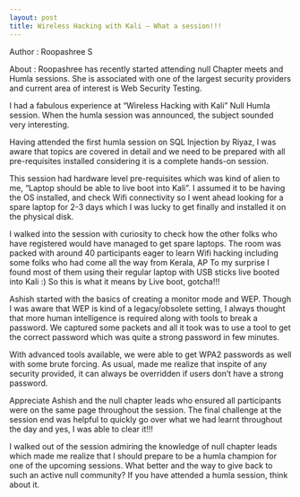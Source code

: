 ```yaml
---
layout: post
title: Wireless Hacking with Kali – What a session!!!
---
```


Author : Roopashree S

About : Roopashree has recently started attending null Chapter meets and Humla sessions. She is associated with one of the largest security providers and current area of interest is Web Security Testing.

I had a fabulous experience at “Wireless Hacking with Kali” Null Humla session. When the humla session was announced, the subject sounded very interesting.

<!--more-->

Having attended the first humla session on SQL Injection by Riyaz, I was aware that topics are covered in detail and we need to be prepared with all pre-requisites installed considering it is a complete hands-on session.

This session had hardware level pre-requisites which was kind of alien to me, “Laptop should be able to live boot into Kali”. I assumed it to be having the OS installed, and check Wifi connectivity so I went ahead looking for a spare laptop for 2-3 days which I was lucky to get finally and installed it on the physical disk.

I walked into the session with curiosity to check how the other folks who have registered would have managed to get spare laptops. The room was packed with around 40 participants eager to learn Wifi hacking including some folks who had come all the way from Kerala, AP To my surprise I found most of them using their regular laptop with USB sticks live booted into Kali :) So this is what it means by Live boot, gotcha!!!

Ashish started with the basics of creating a monitor mode and WEP.
Though I was aware that WEP is kind of a legacy/obsolete setting, I always thought that more human intelligence is required along with tools to break a password. We captured some packets and all it took was to use a tool to get the correct password which was quite a strong password in few minutes.

With advanced tools available, we were able to get WPA2 passwords as well with some brute forcing. As usual, made me realize that inspite of any security provided, it can always be overridden if users don’t have a strong password.

Appreciate Ashish and the null chapter leads who ensured all participants were on the same page throughout the session. The final challenge at the session end was helpful to quickly go over what we had learnt throughout the day and yes, I was able to clear it!!!

I walked out of the session admiring the knowledge of null chapter leads which made me realize that I should prepare to be a humla champion for one of the upcoming sessions. What better and the way to give back to such an active null community? If you have attended a humla session, think about it.